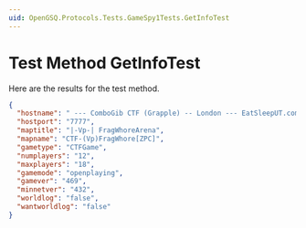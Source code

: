 ```yaml
---
uid: OpenGSQ.Protocols.Tests.GameSpy1Tests.GetInfoTest
---
```


# Test Method GetInfoTest

Here are the results for the test method.

```json
{
  "hostname": " --- ComboGib CTF (Grapple) -- London --- EatSleepUT.com",
  "hostport": "7777",
  "maptitle": "|-Vp-| FragWhoreArena",
  "mapname": "CTF-(Vp)FragWhore[ZPC]",
  "gametype": "CTFGame",
  "numplayers": "12",
  "maxplayers": "18",
  "gamemode": "openplaying",
  "gamever": "469",
  "minnetver": "432",
  "worldlog": "false",
  "wantworldlog": "false"
}
```
